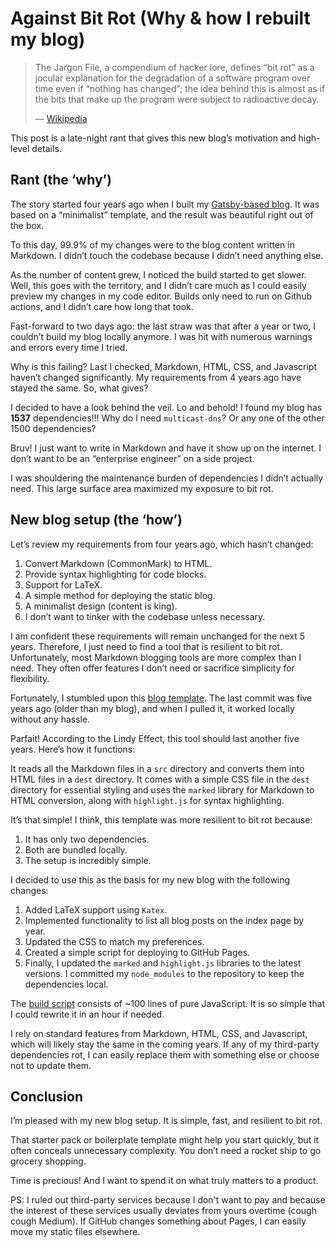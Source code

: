# Against Bit Rot (Why & how I rebuilt my blog)

> The Jargon File, a compendium of hacker lore, defines “bit rot” as a jocular explanation for the degradation of a software program over time even if “nothing has changed”; the idea behind this is almost as if the bits that make up the program were subject to radioactive decay.
>
> — [Wikipedia](https://en.wikipedia.org/wiki/Software_rot)

This post is a late-night rant that gives this new blog’s motivation and high-level details.

## Rant (the ‘why’)
The story started four years ago when I built my [Gatsby-based blog](https://elvischidera.com). It was based on a “minimalist” template, and the result was beautiful right out of the box.

To this day, 99.9% of my changes were to the blog content written in Markdown. I didn’t touch the codebase because I didn’t need anything else.

As the number of content grew, I noticed the build started to get slower. Well, this goes with the territory, and I didn’t care much as I could easily preview my changes in my code editor. Builds only need to run on Github actions, and I didn’t care how long that took.

Fast-forward to two days ago: the last straw was that after a year or two, I couldn’t build my blog locally anymore. I was hit with numerous warnings and errors every time I tried.

Why is this failing? Last I checked, Markdown, HTML, CSS, and Javascript haven’t changed significantly. My requirements from 4 years ago have stayed the same. So, what gives?

I decided to have a look behind the veil. Lo and behold! I found my blog has **1537** dependencies!!! Why do I need `multicast-dns`? Or any one of the other 1500 dependencies?

Bruv! I just want to write in Markdown and have it show up on the internet. I don’t want to be an “enterprise engineer” on a side project.

I was shouldering the maintenance burden of dependencies I didn’t actually need. This large surface area maximized my exposure to bit rot.

## New blog setup (the ‘how’)
Let’s review my requirements from four years ago, which hasn’t changed:
1. Convert Markdown (CommonMark) to HTML.
2. Provide syntax highlighting for code blocks.
3. Support for LaTeX.
4. A simple method for deploying the static blog.
5. A minimalist design (content is king).
6. I don’t want to tinker with the codebase unless necessary.

I am confident these requirements will remain unchanged for the next 5 years. Therefore, I just need to find a tool that is resilient to bit rot. Unfortunately, most Markdown blogging tools are more complex than I need. They often offer features I don’t need or sacrifice simplicity for flexibility.

Fortunately, I stumbled upon this [blog template](https://github.com/gordonnl/markdown-blog-template). The last commit was five years ago (older than my blog), and when I pulled it, it worked locally without any hassle.

Parfait! According to the Lindy Effect, this tool should last another five years. Here’s how it functions:

It reads all the Markdown files in a `src` directory and converts them into HTML files in a `dest` directory. It comes with a simple CSS file in the `dest` directory for essential styling and uses the `marked` library for Markdown to HTML conversion, along with `highlight.js` for syntax highlighting.

It’s that simple! I think, this template was more resilient to bit rot because:
1. It has only two dependencies.
2. Both are bundled locally.
3. The setup is incredibly simple.

I decided to use this as the basis for my new blog with the following changes:
1. Added LaTeX support using `Katex`.
2. Implemented functionality to list all blog posts on the index page by year.
3. Updated the CSS to match my preferences.
4. Created a simple script for deploying to GitHub Pages.
5. Finally, I updated the `marked` and `highlight.js` libraries to the latest versions. I committed my `node_modules` to the repository to keep the dependencies local.

The [build script](https://github.com/Elvis10ten/notes/blob/main/tools/build_html.js) consists of ~100 lines of pure JavaScript. It is so simple that I could rewrite it in an hour if needed.

I rely on standard features from Markdown, HTML, CSS, and Javascript, which will likely stay the same in the coming years. If any of my third-party dependencies rot, I can easily replace them with something else or choose not to update them.

## Conclusion
I’m pleased with my new blog setup. It is simple, fast, and resilient to bit rot.

That starter pack or boilerplate template might help you start quickly, but it often conceals unnecessary complexity. You don’t need a rocket ship to go grocery shopping.

Time is precious! And I want to spend it on what truly matters to a product.

PS: I ruled out third-party services because I don't want to pay and because the interest of these services usually deviates from yours overtime (cough cough Medium). If GitHub changes something about Pages, I can easily move my static files elsewhere.